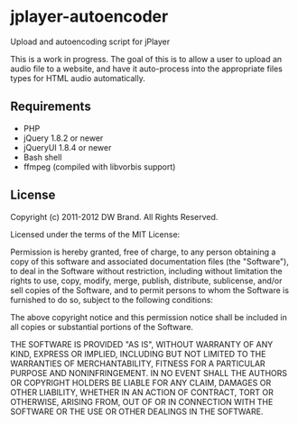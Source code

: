 jplayer-autoencoder
===================

Upload and autoencoding script for jPlayer


This is a work in progress.  The goal of this is to allow a user to upload an audio file to a website,
and have it auto-process into the appropriate files types for HTML audio automatically.


Requirements
------------

* PHP
* jQuery 1.8.2 or newer
* jQueryUI 1.8.4 or newer
* Bash shell
* ffmpeg (compiled with libvorbis support)


License
-------

Copyright (c) 2011-2012 DW Brand.  All Rights Reserved.

Licensed under the terms of the MIT License:

Permission is hereby granted, free of charge, to any person obtaining a copy of this software and associated documentation files (the "Software"), to deal in the Software without restriction, including without limitation the rights to use, copy, modify, merge, publish, distribute, sublicense, and/or sell copies of the Software, and to permit persons to whom the Software is furnished to do so, subject to the following conditions:

The above copyright notice and this permission notice shall be included in all copies or substantial portions of the Software.

THE SOFTWARE IS PROVIDED "AS IS", WITHOUT WARRANTY OF ANY KIND, EXPRESS OR IMPLIED, INCLUDING BUT NOT LIMITED TO THE WARRANTIES OF MERCHANTABILITY, FITNESS FOR A PARTICULAR PURPOSE AND NONINFRINGEMENT. IN NO EVENT SHALL THE AUTHORS OR COPYRIGHT HOLDERS BE LIABLE FOR ANY CLAIM, DAMAGES OR OTHER LIABILITY, WHETHER IN AN ACTION OF CONTRACT, TORT OR OTHERWISE, ARISING FROM, OUT OF OR IN CONNECTION WITH THE SOFTWARE OR THE USE OR OTHER DEALINGS IN THE SOFTWARE.

